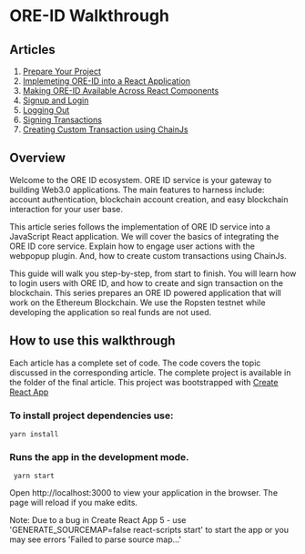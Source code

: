 # ORE-ID Walkthrough

## Articles

1. [Prepare Your Project](1-Prepare_Your_Project/1-Prepare_Your_Project.md)
2. [Implemeting ORE-ID into a React Application](2-Implementing_ORE-ID/2-Implementing_ORE-ID.md)
3. [Making ORE-ID Available Across React Components](3-Making_ORE-ID_Available/3-Making_ORE-ID_Available.md)
4. [Signup and Login](4-Signup_and_Login/4-Signup_and_Login.md)
5. [Logging Out](5-Log_Out/5-Log_Out.md)
6. [Signing Transactions](6-Signing_Transactions/6-Signing_Transactions.md)
7. [Creating Custom Transaction using ChainJs](7-Creating_Custom_Transactions/7-Creating_Custom_Transactions.md)


## Overview

Welcome to the ORE ID ecosystem.  ORE ID service is your gateway to building Web3.0 applications.  The main features to harness include: account authentication, blockchain account creation, and easy blockchain interaction for your user base.  

This article series follows the implementation of ORE ID service into a JavaScript React application.   We will cover the basics of integrating the ORE ID core service.  Explain how to engage user actions with the webpopup plugin.  And, how to create custom transactions using ChainJs.

This guide will walk you step-by-step, from start to finish.  You will learn how to login users with ORE ID, and how to create and sign transaction on the blockchain.  This series prepares an ORE ID powered application that will work on the Ethereum Blockchain.  We use the Ropsten testnet while developing the application so real funds are not used.


## How to use this walkthrough

Each article has a complete set of code.  The code covers the topic discussed in the corresponding article. The complete project is available in the folder of the final article.  This project was bootstrapped with [Create React App](https://github.com/facebook/create-react-app)

### To install project dependencies use:

```shell
yarn install
```

### Runs the app in the development mode.

```shell
 yarn start
```

Open http://localhost:3000 to view your application in the browser. The page will reload if you make edits.

Note: Due to a bug in Create React App 5 - use 'GENERATE_SOURCEMAP=false react-scripts start' to start the app or you may see errors 'Failed to parse source map...'
